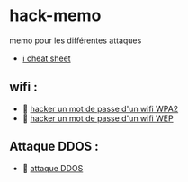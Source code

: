 # hack-memo
memo pour les différentes attaques

-  [ℹ️ cheat sheet](cheat-sheet.md) 

## wifi :

- 📝 [hacker un mot de passe d'un wifi WPA2](crack-wifi/hack-wpa2.md)
- 📝 [hacker un mot de passe d'un wifi WEP](crack-wifi/hack-wep.md)

## Attaque DDOS : 

- 📝 [attaque DDOS](network-attacks/ddos.md)